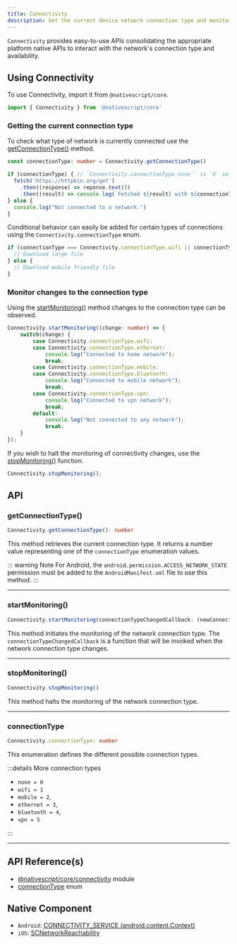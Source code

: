```yaml
---
title: Connectivity
description: Get the current device network connection type and monitor changes in the connection type.
---
```


`Connectivity` provides easy-to-use APIs consolidating the appropriate platform native APIs to interact with the network's connection type and availability.


## Using Connectivity

To use Connectivity, import it from `@nativescript/core`.

```ts
import { Connectivity } from '@nativescript/core'
```

### Getting the current connection type

To check what type of network is currently connected use the [getConnectionType()](#getConnectionType) method.

```ts
const connectionType: number = Connectivity.getConnectionType()

if (connectionType) { // `Connectivity.connectionType.none`` is `0` so truthiness can be used to determine if the device is connected to any type of network
  fetch('https://httpbin.org/get')
    .then((response) => reponse.text())
    .then((result) => console.log(`Fetched ${result} with ${connectionType}`));
} else {
  console.log("Not connected to a network.")
}
```

Conditional behavior can easily be added for certain types of connections using the `Connectivity.connectionType` enum.

```ts
if (connectionType === Connectivity.connectionType.wifi || connectionType === Connectivity.connectionType.ethernet) {
  // Download large file
} else {
  // Download mobile friendly file
}
```

### Monitor changes to the connection type

Using the [startMonitoring()](#startMonitoring) method changes to the connection type can be observed.

```ts
Connectivity.startMonitoring((change: number) => {
    switch(change) {
        case Connectivity.connectionType.wifi:
        case Connectivity.connectionType.ethernet:
            console.log("Connected to home network");
            break;
        case Connectivity.connectionType.mobile:
        case Connectivity.connectionType.bluetooth:
            console.log("Connected to mobile network");
            break;
        case Connectivity.connectionType.vpn:
            console.log("Connected to vpn network");
            break;
        default:
            console.log("Not connected to any network");
            break;
    }
});
```

If you wish to halt the monitoring of connectivity changes, use the [stopMonitoring()](#stopMonitoring) function.

```ts
Connectivity.stopMonitoring();
```

## API

### getConnectionType()

```ts
Connectivity.getConnectionType(): number
```

This method retrieves the current connection type. It returns a number value representing one of the `connectionType` enumeration values.

::: warning Note
For Android, the `android.permission.ACCESS_NETWORK_STATE` permission must be added to the `AndroidManifest.xml` file to use this method.
:::

---

### startMonitoring()

```ts
Connectivity.startMonitoring(connectionTypeChangedCallback: (newConnectionType: number) => void): void
```

This method initiates the monitoring of the network connection type.
The `connectionTypeChangedCallback` is a function that will be invoked when the network connection type changes.

---

### stopMonitoring()

```ts
Connectivity.stopMonitoring()
```

This method halts the monitoring of the network connection type.

---

### connectionType

```ts
Connectivity.connectionType: number
```

This enumeration defines the different possible connection types.

:::details More connection types

- `none = 0`
- `wifi = 1`
- `mobile = 2`,
- `ethernet = 3`,
- `bluetooth = 4`,
- `vpn = 5`

:::

---

## API Reference(s)
- [@nativescript/core/connectivity](https://docs.nativescript.org/api-reference/modules.html#connectivity) module
- [connectionType](https://docs.nativescript.org/api-reference/modules.html#connectivity) enum  

## Native Component
- `Android`: [CONNECTIVITY_SERVICE (android.content.Context)](https://developer.android.com/reference/android/content/Context)
- `iOS`: [SCNetworkReachability](https://developer.apple.com/documentation/systemconfiguration/scnetworkreachability-g7d)
